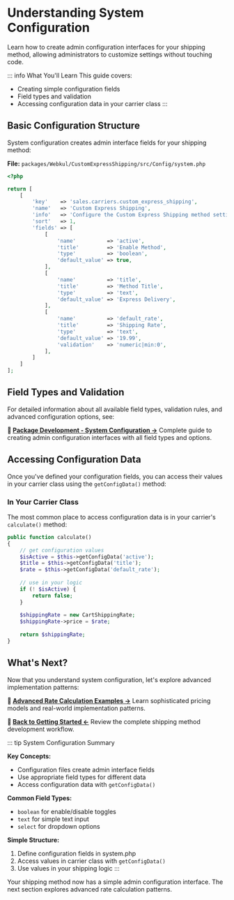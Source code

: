 # Understanding System Configuration

Learn how to create admin configuration interfaces for your shipping method, allowing administrators to customize settings without touching code.

::: info What You'll Learn
This guide covers:
- Creating simple configuration fields
- Field types and validation
- Accessing configuration data in your carrier class
:::

## Basic Configuration Structure

System configuration creates admin interface fields for your shipping method:

**File:** `packages/Webkul/CustomExpressShipping/src/Config/system.php`

```php
<?php

return [
    [
        'key'    => 'sales.carriers.custom_express_shipping',
        'name'   => 'Custom Express Shipping',
        'info'   => 'Configure the Custom Express Shipping method settings.',
        'sort'   => 1,
        'fields' => [
            [
                'name'          => 'active',
                'title'         => 'Enable Method',
                'type'          => 'boolean',
                'default_value' => true,
            ],
            [
                'name'          => 'title',
                'title'         => 'Method Title',
                'type'          => 'text',
                'default_value' => 'Express Delivery',
            ],
            [
                'name'          => 'default_rate',
                'title'         => 'Shipping Rate',
                'type'          => 'text',
                'default_value' => '19.99',
                'validation'    => 'numeric|min:0',
            ],
        ]
    ]
];
```

## Field Types and Validation

For detailed information about all available field types, validation rules, and advanced configuration options, see:

**📖 [Package Development - System Configuration →](../package-development/create-system-configuration.md)**
Complete guide to creating admin configuration interfaces with all field types and options.

## Accessing Configuration Data

Once you've defined your configuration fields, you can access their values in your carrier class using the `getConfigData()` method:

### In Your Carrier Class

The most common place to access configuration data is in your carrier's `calculate()` method:
```php
public function calculate()
{
    // get configuration values
    $isActive = $this->getConfigData('active');
    $title = $this->getConfigData('title');
    $rate = $this->getConfigData('default_rate');
    
    // use in your logic
    if (! $isActive) {
        return false;
    }
    
    $shippingRate = new CartShippingRate;
    $shippingRate->price = $rate;
    
    return $shippingRate;
}
```

## What's Next?

Now that you understand system configuration, let's explore advanced implementation patterns:

**📖 [Advanced Rate Calculation Examples →](./advanced-rate-calculation-examples.md)**
Learn sophisticated pricing models and real-world implementation patterns.

**📖 [Back to Getting Started ←](./getting-started.md)**
Review the complete shipping method development workflow.

::: tip System Configuration Summary

**Key Concepts:**
- Configuration files create admin interface fields
- Use appropriate field types for different data
- Access configuration data with `getConfigData()`

**Common Field Types:**
- `boolean` for enable/disable toggles
- `text` for simple text input
- `select` for dropdown options

**Simple Structure:**
1. Define configuration fields in system.php
2. Access values in carrier class with `getConfigData()`
3. Use values in your shipping logic
:::

Your shipping method now has a simple admin configuration interface. The next section explores advanced rate calculation patterns.

